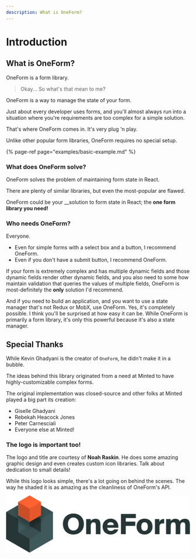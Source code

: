 ```yaml
---
description: What is OneForm?
---
```


# Introduction

## What is OneForm?

OneForm is a form library.

> Okay... So what's that mean to me?

OneForm is a way to manage the state of your form.

Just about every developer uses forms, and you'll almost always run into a situation where you're requirements are too complex for a simple solution.

That's where OneForm comes in. It's very plug 'n play.

Unlike other popular form libraries, OneForm requires no special setup.

{% page-ref page="examples/basic-example.md" %}

### What does OneForm solve?

OneForm solves the problem of maintaining form state in React.

There are plenty of similar libraries, but even the most-popular are flawed. 

OneForm could be your __solution to form state in React; the **one form library you need!**

### Who needs OneForm?

Everyone.

* Even for simple forms with a select box and a button, I recommend OneForm.
* Even if you don't have a submit button, I recommend OneForm.

If your form is extremely complex and has multiple dynamic fields and those dynamic fields render other dynamic fields, and you also need to some how maintain validation that queries the values of multiple fields, OneForm is most-definitely the **only** solution I'd recommend.

And if you need to build an application, and you want to use a state manager that's not Redux or MobX, use OneForm. Yes, it's completely possible. I think you'll be surprised at how easy it can be. While OneForm is primarily a form library, it's only this powerful because it's also a state manager.

## Special Thanks

While Kevin Ghadyani is the creator of `OneForm`, he didn't make it in a bubble.

The ideas behind this library originated from a need at Minted to have highly-customizable complex forms.

The original implementation was closed-source and other folks at Minted played a big part its creation:

* Giselle Ghadyani
* Rebekah Heacock Jones
* Peter Carnesciali
* Everyone else at Minted!

### The logo is important too!

The logo and title are courtesy of **Noah Raskin**. He does some amazing graphic design and even creates custom icon libraries. Talk about dedication to small details!

While this logo looks simple, there's a lot going on behind the scenes. The way he shaded it is as amazing as the cleanliness of OneForm's API.

![Credit: Noah Raskin](.gitbook/assets/oneform-cube-textdark%20%282%29%20%282%29%20%282%29%20%282%29%20%282%29%20%282%29%20%282%29%20%282%29%20%282%29%20%282%29.png)

